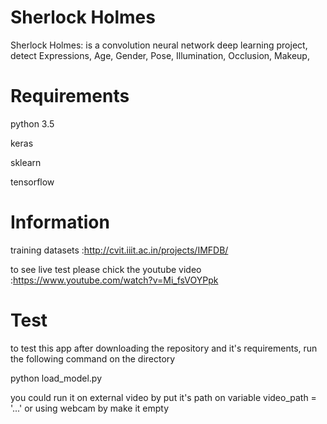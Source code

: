 # Sherlock Holmes
Sherlock Holmes: is a convolution neural network deep learning project, detect Expressions, Age, Gender, Pose, Illumination, Occlusion, Makeup,


# Requirements

python 3.5

keras

sklearn

tensorflow


# Information

training datasets :http://cvit.iiit.ac.in/projects/IMFDB/


to see live test please chick the youtube video :https://www.youtube.com/watch?v=Mi_fsVOYPpk


# Test


to test this app after downloading the repository and it's requirements, run the following command on the directory

python load_model.py

you could run it on external video by put it's path on variable  video_path = '...' or using webcam by make it empty

